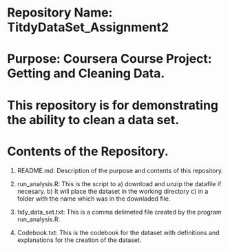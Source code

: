 # Repository Name: TitdyDataSet_Assignment2
# Purpose: Coursera Course Project: Getting and Cleaning Data.
# This repository is for demonstrating the ability to clean a data set.
#    Contents of the Repository.
 1) README.md: Description of the purpose and contents of this
repository.
 2) run_analysis.R: This is the script to 
a) download and unzip the datafile if necesary.
b) It will place the dataset in the working directory
c) in a folder with the name which was in the downladed file.

  3) tidy_data_set.txt: This is a comma delimeted file created by the program run_analysis.R. 

  4) Codebook.txt: This is the codebook for the dataset with
   definitions and explanations for the creation of the dataset.

